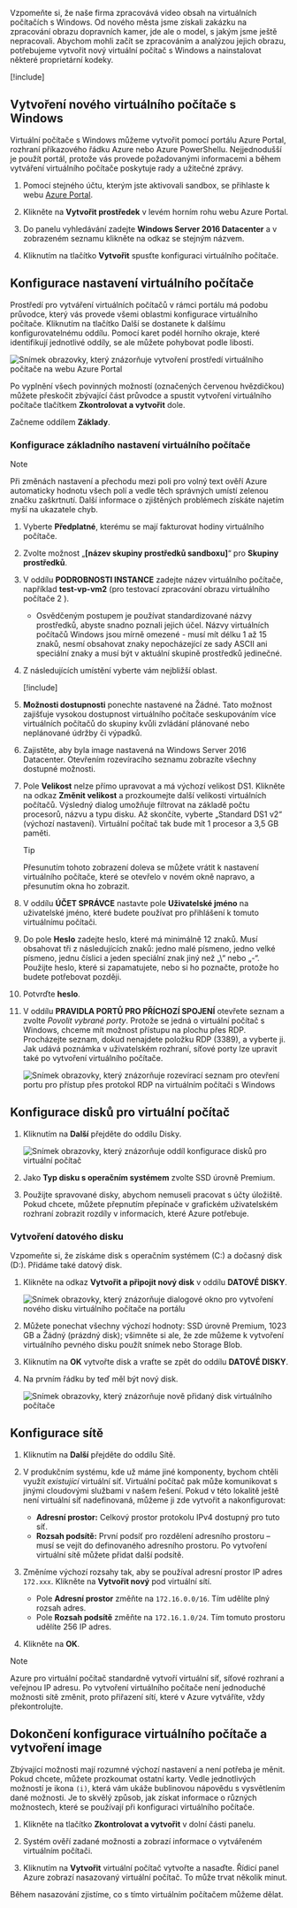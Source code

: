 Vzpomeňte si, že naše firma zpracovává video obsah na virtuálních počítačích s Windows. Od nového města jsme získali zakázku na zpracování obrazu dopravních kamer, jde ale o model, s jakým jsme ještě nepracovali. Abychom mohli začít se zpracováním a analýzou jejich obrazu, potřebujeme vytvořit nový virtuální počítač s Windows a nainstalovat některé proprietární kodeky.

<!-- Activate the sandbox -->
[!include[](../../../includes/azure-sandbox-activate.md)]

## <a name="create-a-new-windows-virtual-machine"></a>Vytvoření nového virtuálního počítače s Windows

Virtuální počítače s Windows můžeme vytvořit pomocí portálu Azure Portal, rozhraní příkazového řádku Azure nebo Azure PowerShellu. Nejjednodušší je použít portál, protože vás provede požadovanými informacemi a během vytváření virtuálního počítače poskytuje rady a užitečné zprávy.

1. Pomocí stejného účtu, kterým jste aktivovali sandbox, se přihlaste k webu [Azure Portal](https://portal.azure.com/learn.docs.microsoft.com?azure-portal=true).

1. Klikněte na **Vytvořit prostředek** v levém horním rohu webu Azure Portal.

1. Do panelu vyhledávání zadejte **Windows Server 2016 Datacenter** a v zobrazeném seznamu klikněte na odkaz se stejným názvem.

1. Kliknutím na tlačítko **Vytvořit** spusťte konfiguraci virtuálního počítače.

## <a name="configure-the-vm-settings"></a>Konfigurace nastavení virtuálního počítače

Prostředí pro vytváření virtuálních počítačů v rámci portálu má podobu průvodce, který vás provede všemi oblastmi konfigurace virtuálního počítače. Kliknutím na tlačítko Další se dostanete k dalšímu konfigurovatelnému oddílu. Pomocí karet podél horního okraje, které identifikují jednotlivé oddíly, se ale můžete pohybovat podle libosti.

![Snímek obrazovky, který znázorňuje vytvoření prostředí virtuálního počítače na webu Azure Portal](../media/3-azure-portal-create-vm.png)

Po vyplnění všech povinných možností (označených červenou hvězdičkou) můžete přeskočit zbývající část průvodce a spustit vytvoření virtuálního počítače tlačítkem **Zkontrolovat a vytvořit** dole.

Začneme oddílem **Základy**.

### <a name="configure-basic-vm-settings"></a>Konfigurace základního nastavení virtuálního počítače

> [!NOTE]
> Při změnách nastavení a přechodu mezi poli pro volný text ověří Azure automaticky hodnotu všech polí a vedle těch správných umístí zelenou značku zaškrtnutí. Další informace o zjištěných problémech získáte najetím myší na ukazatele chyb.

1. Vyberte **Předplatné**, kterému se mají fakturovat hodiny virtuálního počítače.

1. Zvolte možnost „**<rgn>[název skupiny prostředků sandboxu]</rgn>**“ pro **Skupiny prostředků**.

1. V oddílu **PODROBNOSTI INSTANCE** zadejte název virtuálního počítače, například **test-vp-vm2** (pro testovací zpracování obrazu virtuálního počítače 2 ).
    - Osvědčeným postupem je používat standardizované názvy prostředků, abyste snadno poznali jejich účel. Názvy virtuálních počítačů Windows jsou mírně omezené - musí mít délku 1 až 15 znaků, nesmí obsahovat znaky nepocházející ze sady ASCII ani speciální znaky a musí být v aktuální skupině prostředků jedinečné.

1. Z následujících umístění vyberte vám nejbližší oblast.

   [!include[](../../../includes/azure-sandbox-regions-first-mention-note-friendly.md)]

1. **Možnosti dostupnosti** ponechte nastavené na Žádné. Tato možnost zajišťuje vysokou dostupnost virtuálního počítače seskupováním více virtuálních počítačů do skupiny kvůli zvládání plánované nebo neplánované údržby či výpadků.

1. Zajistěte, aby byla image nastavená na Windows Server 2016 Datacenter. Otevřením rozevíracího seznamu zobrazíte všechny dostupné možnosti.

1. Pole **Velikost** nelze přímo upravovat a má výchozí velikost DS1. Klikněte na odkaz **Změnit velikost** a prozkoumejte další velikosti virtuálních počítačů. Výsledný dialog umožňuje filtrovat na základě počtu procesorů, názvu a typu disku. Až skončíte, vyberte „Standard DS1 v2“ (výchozí nastavení). Virtuální počítač tak bude mít 1 procesor a 3,5 GB paměti.

    > [!TIP]
    > Přesunutím tohoto zobrazení doleva se můžete vrátit k nastavení virtuálního počítače, které se otevřelo v novém okně napravo, a přesunutím okna ho zobrazit.

1. V oddílu **ÚČET SPRÁVCE** nastavte pole **Uživatelské jméno** na uživatelské jméno, které budete používat pro přihlášení k tomuto virtuálnímu počítači.

1. Do pole **Heslo** zadejte heslo, které má minimálně 12 znaků. Musí obsahovat tři z následujících znaků: jedno malé písmeno, jedno velké písmeno, jednu číslici a jeden speciální znak jiný než „\\“ nebo „-“. Použijte heslo, které si zapamatujete, nebo si ho poznačte, protože ho budete potřebovat později.

1. Potvrďte **heslo**.

1. V oddílu **PRAVIDLA PORTŮ PRO PŘÍCHOZÍ SPOJENÍ** otevřete seznam a zvolte _Povolit vybrané porty_. Protože se jedná o virtuální počítač s Windows, chceme mít možnost přístupu na plochu přes RDP. Procházejte seznam, dokud nenajdete položku RDP (3389), a vyberte ji. Jak udává poznámka v uživatelském rozhraní, síťové porty lze upravit také po vytvoření virtuálního počítače.

    ![Snímek obrazovky, který znázorňuje rozevírací seznam pro otevření portu pro přístup přes protokol RDP na virtuálním počítači s Windows](../media/3-open-ports.png)

## <a name="configure-disks-for-the-vm"></a>Konfigurace disků pro virtuální počítač

1. Kliknutím na **Další** přejděte do oddílu Disky.

    ![Snímek obrazovky, který znázorňuje oddíl konfigurace disků pro virtuální počítač](../media/3-configure-disks.png)

1. Jako **Typ disku s operačním systémem** zvolte SSD úrovně Premium.

1. Použijte spravované disky, abychom nemuseli pracovat s účty úložiště. Pokud chcete, můžete přepnutím přepínače v grafickém uživatelském rozhraní zobrazit rozdíly v informacích, které Azure potřebuje.

### <a name="create-a-data-disk"></a>Vytvoření datového disku

Vzpomeňte si, že získáme disk s operačním systémem (C:) a dočasný disk (D:). Přidáme také datový disk.

1. Klikněte na odkaz **Vytvořit a připojit nový disk** v oddílu **DATOVÉ DISKY**.

    ![Snímek obrazovky, který znázorňuje dialogové okno pro vytvoření nového disku virtuálního počítače na portálu](../media/3-add-data-disk.png)

1. Můžete ponechat všechny výchozí hodnoty: SSD úrovně Premium, 1023 GB a Žádný (prázdný disk); všimněte si ale, že zde můžeme k vytvoření virtuálního pevného disku použít snímek nebo Storage Blob.

1. Kliknutím na **OK** vytvořte disk a vraťte se zpět do oddílu **DATOVÉ DISKY**.

1. Na prvním řádku by teď měl být nový disk.

    ![Snímek obrazovky, který znázorňuje nově přidaný disk virtuálního počítače](../media/3-new-disk.png)

## <a name="configure-the-network"></a>Konfigurace sítě

1. Kliknutím na **Další** přejděte do oddílu Sítě.

1. V produkčním systému, kde už máme jiné komponenty, bychom chtěli využít _existující_ virtuální síť. Virtuální počítač pak může komunikovat s jinými cloudovými službami v našem řešení. Pokud v této lokalitě ještě není virtuální síť nadefinovaná, můžeme ji zde vytvořit a nakonfigurovat:
    - **Adresní prostor:** Celkový prostor protokolu IPv4 dostupný pro tuto síť.
    - **Rozsah podsítě:** První podsíť pro rozdělení adresního prostoru – musí se vejít do definovaného adresního prostoru. Po vytvoření virtuální sítě můžete přidat další podsítě.

1. Změníme výchozí rozsahy tak, aby se používal adresní prostor IP adres `172.xxx`. Klikněte na **Vytvořit nový** pod virtuální sítí.
    - Pole **Adresní prostor** změňte na `172.16.0.0/16`. Tím udělíte plný rozsah adres.
    - Pole **Rozsah podsítě** změňte na `172.16.1.0/24`. Tím tomuto prostoru udělíte 256 IP adres.

1. Klikněte na **OK**.

> [!NOTE]
> Azure pro virtuální počítač standardně vytvoří virtuální síť, síťové rozhraní a veřejnou IP adresu. Po vytvoření virtuálního počítače není jednoduché možnosti sítě změnit, proto přiřazení sítí, které v Azure vytváříte, vždy překontrolujte.

## <a name="finish-configuring-the-vm-and-create-the-image"></a>Dokončení konfigurace virtuálního počítače a vytvoření image

Zbývající možnosti mají rozumné výchozí nastavení a není potřeba je měnit. Pokud chcete, můžete prozkoumat ostatní karty. Vedle jednotlivých možností je ikona `(i)`, která vám ukáže bublinovou nápovědu s vysvětlením dané možnosti. Je to skvělý způsob, jak získat informace o různých možnostech, které se používají při konfiguraci virtuálního počítače.

1. Klikněte na tlačítko **Zkontrolovat a vytvořit** v dolní části panelu.

1. Systém ověří zadané možnosti a zobrazí informace o vytvářeném virtuálním počítači.

1. Kliknutím na **Vytvořit** virtuální počítač vytvořte a nasaďte. Řídicí panel Azure zobrazí nasazovaný virtuální počítač. To může trvat několik minut.

Během nasazování zjistíme, co s tímto virtuálním počítačem můžeme dělat.